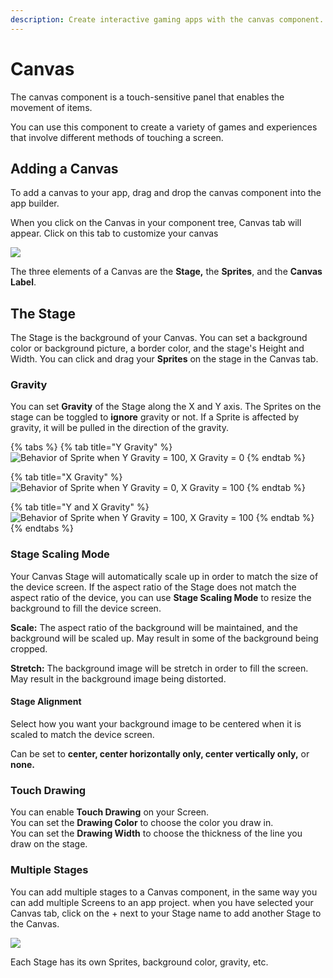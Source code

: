 ```yaml
---
description: Create interactive gaming apps with the canvas component.
---
```


# Canvas

The canvas component is a touch-sensitive panel that enables the movement of items. 

You can use this component to create a variety of games and experiences that involve different methods of touching a screen.

## Adding a Canvas 

To add a canvas to your app, drag and drop the canvas component into the app builder. 

When you click on the Canvas in your component tree, Canvas tab will appear. Click on this tab to customize your canvas

![](.gitbook/assets/newcanvas.png)

The three elements of a Canvas are the **Stage,** the **Sprites**, and the **Canvas Label**.

## The Stage

The Stage is the background of your Canvas. You can set a background color or background picture, a border color, and the stage's Height and Width. You can click and drag your **Sprites** on the stage in the Canvas tab.

### Gravity

You can set **Gravity** of the Stage along the X and Y axis. The Sprites on the stage can be toggled to **ignore** gravity or not. If a Sprite is affected by gravity, it will be pulled in the direction of the gravity. 

{% tabs %}
{% tab title="Y Gravity" %}
![Behavior of Sprite when Y Gravity = 100, X Gravity = 0](.gitbook/assets/y-axis-gravity.gif)
{% endtab %}

{% tab title="X Gravity" %}
![Behavior of Sprite when Y Gravity = 0, X Gravity = 100](.gitbook/assets/x-axis-gravity.gif)
{% endtab %}

{% tab title="Y and X Gravity" %}
![Behavior of Sprite when Y Gravity = 100, X Gravity = 100](.gitbook/assets/x-y-axis-gravity-1-.gif)
{% endtab %}
{% endtabs %}

### Stage Scaling Mode

Your Canvas Stage will automatically scale up in order to match the size of the device screen. If the aspect ratio of the Stage does not match the aspect ratio of the device, you can use **Stage Scaling Mode** to resize the background to fill the device screen.

**Scale:** The aspect ratio of the background will be maintained, and the background will be scaled up. May result in some of the background being cropped.

**Stretch:** The background image will be stretch in order to fill the screen. May result in the background image being distorted.

#### Stage Alignment

Select how you want your background image to be centered when it is scaled to match the device screen.

Can be set to **center, center horizontally only, center vertically only,** or **none.**

### Touch Drawing

You can enable **Touch Drawing** on your Screen.   
You can set the **Drawing Color** to choose the color you draw in.   
You can set the **Drawing Width** to choose the thickness of the line you draw on the stage.

### Multiple Stages

You can add multiple stages to a Canvas component, in the same way you can add multiple Screens to an app project. when you have selected your Canvas tab, click on the + next to your Stage name to add another Stage to the Canvas.

![](.gitbook/assets/addstage.png)

Each Stage has its own Sprites, background color, gravity, etc. 

